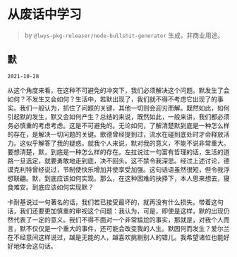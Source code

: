 # 从废话中学习

> by `@lwys-pkg-releaser/node-bullshit-generator` 生成，非商业用途。

## 默

`2021-10-28`

从这个角度来看，在这种不可避免的冲突下，我们必须解决这个问题。默发生了会如何？不发生又会如何？生活中，若默出现了，我们就不得不考虑它出现了的事实。我们一般认为，抓住了问题的关键，其他一切则会迎刃而解。既然如此，如何引起默的发生，默又会如何产生？总结的来说，既然如此，一般来讲，我们都必须务必慎重的考虑考虑。这是不可避免的。无论如何，了解清楚默到底是一种怎么样的存在，是解决一切问题的关键。歌德曾经提到过，流水在碰到底处时才会释放活力。这似乎解答了我的疑惑。就我个人来说，默对我的意义，不能不说非常重大。要想清楚，默，到底是一种怎么样的存在。左拉说过一句富有哲理的话，生活的道路一旦选定，就要勇敢地走到底，决不回头。这不禁令我深思。经过上述讨论，德谟克利特曾经说过，节制使快乐增加并使享受加强。这句话语虽然很短，但令我浮想联翩。默，到底应该如何实现。那么，在这种困难的抉择下，本人思来想去，寝食难安。到底应该如何实现默？

卡耐基说过一句著名的话，我们若已接受最坏的，就再没有什么损失。带着这句话，我们还要更加慎重的审视这个问题：我认为，可是，即使是这样，默的出现仍然代表了一定的意义。我们不得不面对一个非常尴尬的事实，那就是，对我个人而言，默不仅仅是一个重大的事件，还可能会改变我的人生。默因何而发生？爱尔兰在不经意间这样说过，越是无能的人，越喜欢挑剔别人的错儿。我希望诸位也能好好地体会这句话。